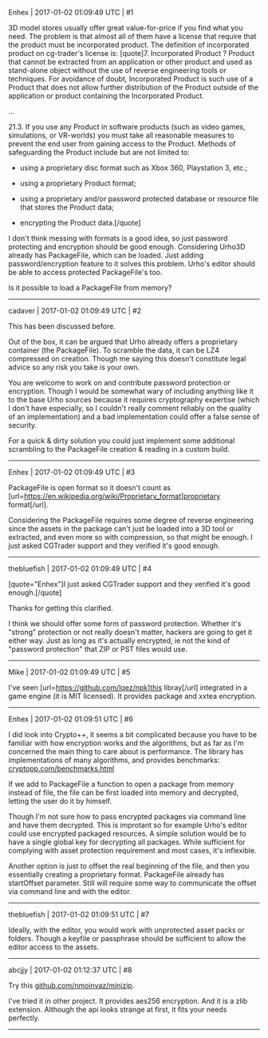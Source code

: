 Enhex | 2017-01-02 01:09:49 UTC | #1

3D model stores usually offer great value-for-price if you find what you need.
The problem is that almost all of them have a license that require that the product must be incorporated product.
The definition of incorporated product on cg-trader's license is:
[quote]7. Incorporated Product ? Product that cannot be extracted from an application or other product and used as stand-alone object without the use of reverse engineering tools or techniques. For avoidance of doubt, Incorporated Product is such use of a Product that does not allow further distribution of the Product outside of the application or product containing the Incorporated Product.

...

21.3. If you use any Product in software products (such as video games, simulations, or VR-worlds) you must take all reasonable measures to prevent the end user from gaining access to the Product. Methods of safeguarding the Product include but are not limited to:

- using a proprietary disc format such as Xbox 360, Playstation 3, etc.;

- using a proprietary Product format;

- using a proprietary and/or password protected database or resource file that stores the Product data;

- encrypting the Product data.[/quote]

I don't think messing with formats is a good idea, so just password protecting and encryption should be good enough.
Considering Urho3D already has PackageFile, which can be loaded. Just adding password/encryption feature to it solves this problem.
Urho's editor should be able to access protected PackageFile's too.

Is it possible to load a PackageFile from memory?

-------------------------

cadaver | 2017-01-02 01:09:49 UTC | #2

This has been discussed before.

Out of the box, it can be argued that Urho already offers a proprietary container (the PackageFile). To scramble the data, it can be LZ4 compressed on creation. Though me saying this doesn't constitute legal advice so any risk you take is your own.

You are welcome to work on and contribute password protection or encryption. Though I would be somewhat wary of including anything like it to the base Urho sources because it requires cryptography expertise (which I don't have especially, so I couldn't really comment reliably on the quality of an implementation) and a bad implementation could offer a false sense of security.

For a quick & dirty solution you could just implement some additional scrambling to the PackageFile creation & reading in a custom build.

-------------------------

Enhex | 2017-01-02 01:09:49 UTC | #3

PackageFile is open format so it doesn't count as [url=https://en.wikipedia.org/wiki/Proprietary_format]proprietary format[/url].

Considering the PackageFile requires some degree of reverse engineering since the assets in the package can't just be loaded into a 3D tool or extracted, and even more so with compression, so that might be enough.
I just asked CGTrader support and they verified it's good enough.

-------------------------

thebluefish | 2017-01-02 01:09:49 UTC | #4

[quote="Enhex"]I just asked CGTrader support and they verified it's good enough.[/quote]

Thanks for getting this clarified.

I think we should offer some form of password protection. Whether it's "strong" protection or not really doesn't matter, hackers are going to get it either way. Just as long as it's actually encrypted, ie not the kind of "password protection" that ZIP or PST files would use.

-------------------------

Mike | 2017-01-02 01:09:49 UTC | #5

I've seen [url=https://github.com/lqez/npk]this libray[/url] integrated in a game engine (it is MIT licensed). It provides package and xxtea encryption.

-------------------------

Enhex | 2017-01-02 01:09:51 UTC | #6

I did look into Crypto++, it seems a bit complicated because you have to be familiar with how encryption works and the algorithms, but as far as I'm concerned the main thing to care about is performance.
The library has implementations of many algorithms, and provides benchmarks: [cryptopp.com/benchmarks.html](https://www.cryptopp.com/benchmarks.html)

If we add to PackageFile a function to open a package from memory instead of file, the file can be first loaded into memory and decrypted, letting the user do it by himself.

Though I'm not sure how to pass encrypted packages via command line and have them decrypted. This is improtant so for example Urho's editor could use encrypted packaged resources.
A simple solution would be to have a single global key for decrypting all packages. While sufficient for complying with asset protection requirement and most cases, it's inflexible.

Another option is just to offset the real beginning of the file, and then you essentially creating a proprietary format. PackageFile already has startOffset parameter.
Still will require some way to communicate the offset via command line and with the editor.

-------------------------

thebluefish | 2017-01-02 01:09:51 UTC | #7

Ideally, with the editor, you would work with unprotected asset packs or folders. Though a keyfile or passphrase should be sufficient to allow the editor access to the assets.

-------------------------

abcjjy | 2017-01-02 01:12:37 UTC | #8

Try this [github.com/nmoinvaz/minizip](https://github.com/nmoinvaz/minizip).

I've tried it in other project. It provides aes256 encryption. And it is a zlib extension. Although the api looks strange at first, it fits your needs perfectly.

-------------------------

